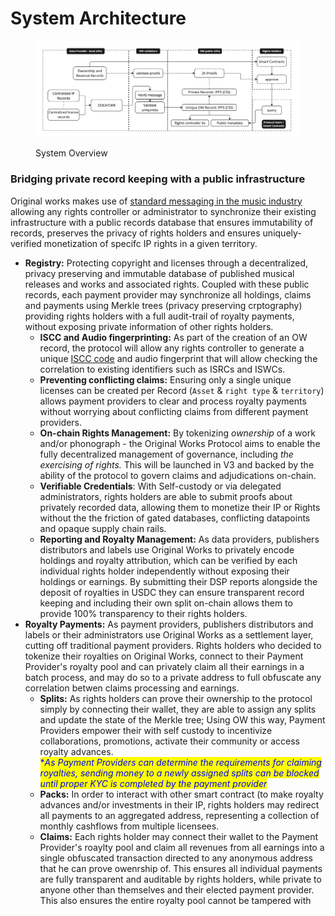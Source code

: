 # System Architecture

<figure><img src="../../.gitbook/assets/Original Works Protocol Design - Frame 18.jpg" alt=""><figcaption><p>System Overview</p></figcaption></figure>

### Bridging private record keeping with a public infrastructure

Original works makes use of [standard messaging in the music industry](supporting-industry-standards/) allowing any rights controller or administrator to synchronize their existing infrastructure with a public records database that ensures immutability of records, preserves the privacy of rights holders and ensures uniquely-verified monetization of specifc IP rights in a given territory.

* **Registry:** Protecting copyright and licenses through a decentralized, privacy preserving and immutable database of published musical releases and works and associated rights. Coupled with these public records, each payment provider may synchronize all holdings, claims and payments using Merkle trees (privacy preserving crptography) providing rights holders with a full audit-trail of royalty payments, without exposing private information of other rights holders.
  * **ISCC and Audio fingerprinting:** As part of the creation of an OW record, the protocol will allow any rights controller to generate a unique [ISCC code](../../learn/ip-identification-and-iscc.md) and audio fingerprint that will allow checking the correlation to existing identifiers such as ISRCs and ISWCs.&#x20;
  * **Preventing conflicting claims:** Ensuring only a single unique licenses can be created per Record (`Asset` & `right type` & `territory`) allows payment providers to clear and process royalty payments without worrying about conflicting claims from different payment providers.
  * **On-chain Rights Management:** By tokenizing _ownership_ of a work and/or phonograph - the Original Works Protocol aims to enable the fully decentralized management of governance, including _the_ _exercising of rights._ This will be launched in V3 and backed by the ability of the protocol to govern claims and adjudications on-chain.
  * **Verifiable Credentials**: With Self-custody or via delegated administrators, rights holders are able to submit proofs about privately recorded data, allowing them to monetize their IP or Rights without the the friction of gated databases, conflicting datapoints and opaque supply chain rails.&#x20;
  * **Reporting and Royalty Management:** As data providers, publishers distributors and labels use Original Works to privately encode holdings and royalty attribution, which can be verified by each individual rights holder independently without exposing their holdings or earnings. By submitting their DSP reports alongside the deposit of royalties in USDC they can ensure transparent record keeping and including their own split on-chain allows them to provide 100% transparency to their rights holders.
* **Royalty Payments:** As payment providers, publishers distributors and labels or their administrators use Original Works as a settlement layer, cutting off traditional payment providers. Rights holders who decided to tokenize their royalties on Original Works, connect to their Payment Provider's royalty pool and can privately claim all their earnings in a batch process, and may do so to a private address to full obfuscate any correlation betwen claims processing and earnings.
  * **Splits:** As rights holders can prove their ownership to the protocol simply by connecting their wallet, they are able to assign any splits and update the state of the Merkle tree; Using OW this way, Payment Providers empower their  with self custody to incentivize collaborations, promotions, activate their community or access royalty advances.\
    <mark style="color:blue;">\*</mark>_<mark style="color:blue;">As Payment Providers can determine the requirements for claiming royalties, sending money to a newly assigned splits can be blocked until proper KYC is completed by the payment provider</mark>_
  * **Packs:** In order to interact with other smart contract (to make royalty advances and/or investments in their IP, rights holders may redirect all payments to an aggregated address, representing a collection of monthly cashflows from multiple licensees.
  * **Claims:** Each rights holder may connect their wallet to the Payment Provider's roaylty pool and claim all revenues from all earnings into a single obfuscated transaction directed to any anonymous address that he can prove owenrship of. This ensures all individual payments are fully transparent and auditable by rights holders, while private to anyone other than themselves and their elected payment provider. This also ensures the entire royalty pool cannot be tampered with



